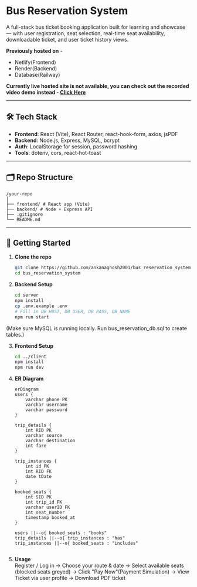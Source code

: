 # Bus Reservation System

A full-stack bus ticket booking application built for learning and showcase — with user registration, seat selection, real-time seat availability, downloadable ticket, and user ticket history views.

<!--Check it out - [Click Here](https://bus-anywhere.netlify.app)  -->
  
**Previously hosted on** - 
- Netlify(Frontend)
- Render(Backend)
- Database(Railway)

**Currently live hosted site is not available, you can check out the recorded video demo instead - [Click Here](https://drive.google.com/file/d/1cBqpaEX1xwcB-0JgkVG_hBYuyM-76t0T/view?usp=sharing)**

---

## 🛠️ Tech Stack

- **Frontend**: React (Vite), React Router, react-hook-form, axios, jsPDF
- **Backend**: Node.js, Express, MySQL, bcrypt
- **Auth**: LocalStorage for session, password hashing
- **Tools**: dotenv, cors, react-hot-toast

---

## 🗂️ Repo Structure

    /your-repo
    │
    ├── frontend/ # React app (Vite)
    ├── backend/ # Node + Express API
    ├── .gitignore
    └── README.md

---

## 🚀 Getting Started

1. **Clone the repo**  
   ```bash
   git clone https://github.com/ankanaghosh2001/bus_reservation_system.git
   cd bus_reservation_system
2. **Backend Setup**
    ```bash
    cd server
    npm install
    cp .env.example .env
    # Fill in DB_HOST, DB_USER, DB_PASS, DB_NAME
    npm run start
    
(Make sure MySQL is running locally. Run bus_reservation_db.sql to create tables.) 
   
3. **Frontend Setup**
    ```bash
    cd ../client
    npm install
    npm run dev

4. **ER Diagram**
    ```mermaid
    erDiagram
    users {
        varchar phone PK
        varchar username
        varchar password
    }

    trip_details {
        int RID PK
        varchar source
        varchar destination
        int fare
    }

    trip_instances {
        int id PK
        int RID FK
        date tDate
    }

    booked_seats {
        int SID PK
        int trip_id FK
        varchar userID FK
        int seat_number
        timestamp booked_at
    }

    users ||--o{ booked_seats : "books"
    trip_details ||--o{ trip_instances : "has"
    trip_instances ||--o{ booked_seats : "includes"


5. **Usage**  
    Register / Log in → Choose your route & date → Select available seats (blocked seats greyed) → Click "Pay Now"(Payment Simulation) → View Ticket via user profile → Download PDF ticket


